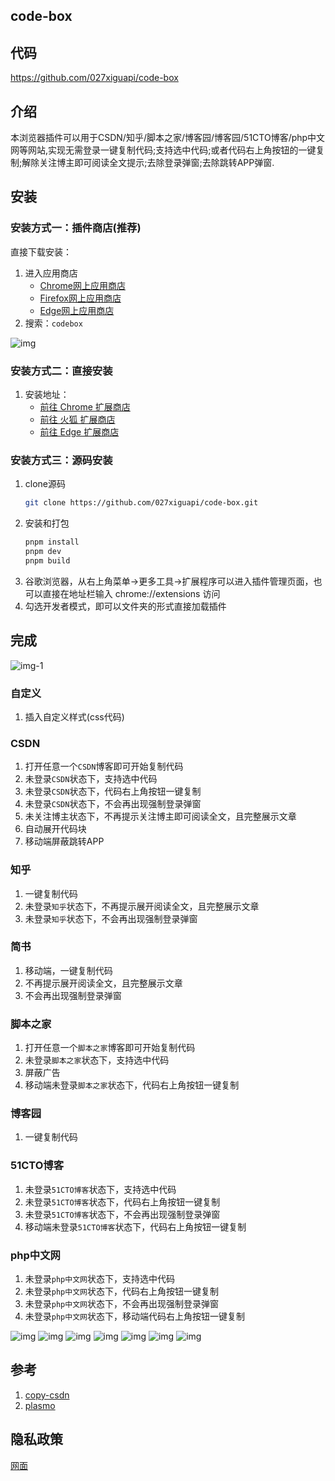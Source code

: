 ## code-box

## 代码

https://github.com/027xiguapi/code-box

## 介绍

本浏览器插件可以用于CSDN/知乎/脚本之家/博客园/博客园/51CTO博客/php中文网等网站,实现无需登录一键复制代码;支持选中代码;或者代码右上角按钮的一键复制;解除关注博主即可阅读全文提示;去除登录弹窗;去除跳转APP弹窗.

## 安装

### 安装方式一：插件商店(推荐)

直接下载安装：
1. 进入应用商店
   - [Chrome网上应用商店](https://chrome.google.com/webstore/category/extensions?hl=zh-CN)
   - [Firefox网上应用商店](https://addons.mozilla.org/zh-CN/firefox/)
   - [Edge网上应用商店](https://microsoftedge.microsoft.com/addons/Microsoft-Edge-Extensions-Home?hl=zh-CN)
2. 搜索：`codebox`

![img](https://raw.githubusercontent.com/027xiguapi/code-box/main/public/img.png)


### 安装方式二：直接安装

1. 安装地址： 
   - [前往 Chrome 扩展商店](https://chrome.google.com/webstore/detail/acnnhjllgegbndgknlliobjlekgilbdf)
   - [前往 火狐 扩展商店](https://addons.mozilla.org/zh-CN/firefox/addon/code-box/)
   - [前往 Edge 扩展商店](https://microsoftedge.microsoft.com/addons/detail/code-box/cfpdbfmncaampihkmejogihjkenkonbn)

### 安装方式三：源码安装

1. clone源码
   ```sh
   git clone https://github.com/027xiguapi/code-box.git
   ```
2. 安装和打包
   ```sh
   pnpm install
   pnpm dev
   pnpm build
   ```
3. 谷歌浏览器，从右上角菜单->更多工具->扩展程序可以进入插件管理页面，也可以直接在地址栏输入 chrome://extensions 访问
4. 勾选开发者模式，即可以文件夹的形式直接加载插件

## 完成

![img-1](https://raw.githubusercontent.com/027xiguapi/code-box/main/public/img_1.jpg)

### 自定义

1. 插入自定义样式(css代码)

### CSDN

1. 打开任意一个`CSDN`博客即可开始复制代码
2. 未登录`CSDN`状态下，支持选中代码
3. 未登录`CSDN`状态下，代码右上角按钮一键复制
4. 未登录`CSDN`状态下，不会再出现强制登录弹窗
5. 未关注博主状态下，不再提示关注博主即可阅读全文，且完整展示文章
6. 自动展开代码块
7. 移动端屏蔽跳转APP

### 知乎

1. 一键复制代码
2. 未登录`知乎`状态下，不再提示展开阅读全文，且完整展示文章
3. 未登录`知乎`状态下，不会再出现强制登录弹窗

### 简书

1. 移动端，一键复制代码
2. 不再提示展开阅读全文，且完整展示文章
3. 不会再出现强制登录弹窗

### 脚本之家

1. 打开任意一个`脚本之家`博客即可开始复制代码
2. 未登录`脚本之家`状态下，支持选中代码
3. 屏蔽广告
4. 移动端未登录`脚本之家`状态下，代码右上角按钮一键复制

### 博客园

1. 一键复制代码

### 51CTO博客

1. 未登录`51CTO博客`状态下，支持选中代码
2. 未登录`51CTO博客`状态下，代码右上角按钮一键复制
3. 未登录`51CTO博客`状态下，不会再出现强制登录弹窗
4. 移动端未登录`51CTO博客`状态下，代码右上角按钮一键复制

### php中文网

1. 未登录`php中文网`状态下，支持选中代码
2. 未登录`php中文网`状态下，代码右上角按钮一键复制
3. 未登录`php中文网`状态下，不会再出现强制登录弹窗
4. 未登录`php中文网`状态下，移动端代码右上角按钮一键复制


![img](https://raw.githubusercontent.com/027xiguapi/code-box/main/public/1.jpg)
![img](https://raw.githubusercontent.com/027xiguapi/code-box/main/public/2.png)
![img](https://raw.githubusercontent.com/027xiguapi/code-box/main/public/3.jpg)
![img](https://raw.githubusercontent.com/027xiguapi/code-box/main/public/4.jpg)
![img](https://raw.githubusercontent.com/027xiguapi/code-box/main/public/5.jpg)
![img](https://raw.githubusercontent.com/027xiguapi/code-box/main/public/6.jpg)
![img](https://raw.githubusercontent.com/027xiguapi/code-box/main/public/7.jpg)


## 参考

1. [copy-csdn](https://github.com/openHacking/copy-csdn)
2. [plasmo](https://github.com/PlasmoHQ/plasmo)

## 隐私政策

[网面](https://027xiguapi.github.io/code-box/privacy-policy.html)